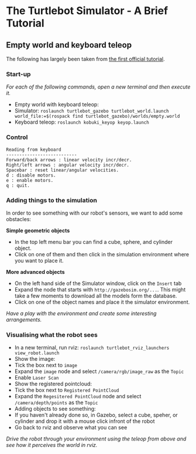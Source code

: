 # The Turtlebot Simulator - A Brief Tutorial

## Empty world and keyboard teleop
The following has largely been taken from [the first official tutorial](http://wiki.ros.org/turtlebot_simulator/Tutorials/hydro/Explore%20the%20Gazebo%20world).

### Start-up
_For each of the following commands, open a new terminal and then execute it._

* Empty world with keyboard teleop: 
 * Simulator: `roslaunch turtlebot_gazebo turtlebot_world.launch world_file:=$(rospack find turtlebot_gazebo)/worlds/empty.world`
 * Keyboard teleop: `roslaunch kobuki_keyop keyop.launch`

### Control

```
Reading from keyboard
---------------------------
Forward/back arrows : linear velocity incr/decr.
Right/left arrows : angular velocity incr/decr.
Spacebar : reset linear/angular velocities.
d : disable motors.
e : enable motors.
q : quit.
```

### Adding things to the simulation

In order to see something with our robot's sensors, we want to add some obstacles:

**Simple geometric objects**
* In the top left menu bar you can find a cube, sphere, and cylinder object.
* Click on one of them and then click in the simulation environment where you want to place it.

**More advanced objects**
* On the left hand side of the Simulator window, click on the `Insert` tab
* Expand the node that starts with `http://gazebosim.org/...`. This might take a few moments to download all the models form the database.
* Click on one of the object names and place it the simulator environment.

_Have a play with the environment and create some interesting arrangements._

### Visualising what the robot sees

* In a new terminal, run rviz: `roslaunch turtlebot_rviz_launchers view_robot.launch`
* Show the image:
 * Tick the box next to `image`
 * Expand the `image` node and select `/camera/rgb/image_raw` as the `Topic`
* Enable `Laser Scan`
* Show the registered pointcloud:
 * Tick the box next to `Registered PointCloud`
 * Expand the `Regesitered PointCloud` node and select `/camera/depth/points` as the `Topic`
* Adding objects to see something:
 * If you haven't already done so, in Gazebo, select a cube, speher, or cylinder and drop it with a mouse click infront of the robot
 * Go back to rviz and observe what you can see

_Drive the robot through your environment using the teleop from above and see how it perceives the world in rviz._
 
